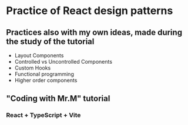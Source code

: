 # Practice of React design patterns

## Practices also with my own ideas, made during the study of the tutorial

* Layout Components
* Controlled vs Uncontrolled Components
* Custom Hooks
* Functional programming
* Higher order components


## "Coding with Mr.M" tutorial

### React + TypeScript + Vite
